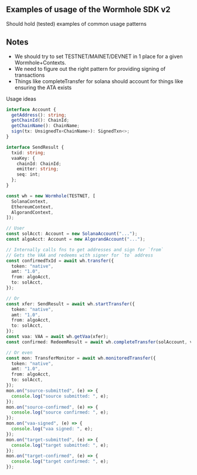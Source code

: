 ## Examples of usage of the Wormhole SDK v2

Should hold (tested) examples of common usage patterns

## Notes

- We should try to set TESTNET/MAINET/DEVNET in 1 place for a given Wormhole+Contexts.
- We need to figure out the right pattern for providing signing of transactions
- Things like completeTransfer for solana should account for things like ensuring the ATA exists

Usage ideas

```ts
interface Account {
  getAddress(): string;
  getChainId(): ChainId;
  getChainName(): ChainName;
  sign(tx: UnsignedTx<ChainName>): SignedTxn<>;
}

interface SendResult {
  txid: string;
  vaaKey: {
    chainId: ChainId;
    emitter: string;
    seq: int;
  };
}

const wh = new Wormhole(TESTNET, [
  SolanaContext,
  EthereumContext,
  AlgorandContext,
]);

// User
const solAcct: Account = new SolanaAccount("...");
const algoAcct: Account = new AlgorandAccount("...");

// Internally calls fns to get addresses and sign for `from`
// Gets the VAA and redeems with signer for `to` address
const confirmedTxId = await wh.transfer({
  token: "native",
  amt: "1.0",
  from: algoAcct,
  to: solAcct,
});

// Or
const xfer: SendResult = await wh.startTransfer({
  token: "native",
  amt: "1.0",
  from: algoAcct,
  to: solAcct,
});
const vaa: VAA = await wh.getVaa(xfer);
const confirmed: RedeemResult = await wh.completeTransfer(solAccount, vaa);

// Or even
const mon: TransferMonitor = await wh.monitoredTransfer({
  token: "native",
  amt: "1.0",
  from: algoAcct,
  to: solAcct,
});
mon.on("source-submitted", (e) => {
  console.log("source submitted: ", e);
});
mon.on("source-confirmed", (e) => {
  console.log("source confirmed: ", e);
});
mon.on("vaa-signed", (e) => {
  console.log("vaa signed: ", e);
});
mon.on("target-submitted", (e) => {
  console.log("target submitted: ", e);
});
mon.on("target-confirmed", (e) => {
  console.log("target confirmed: ", e);
});
```
